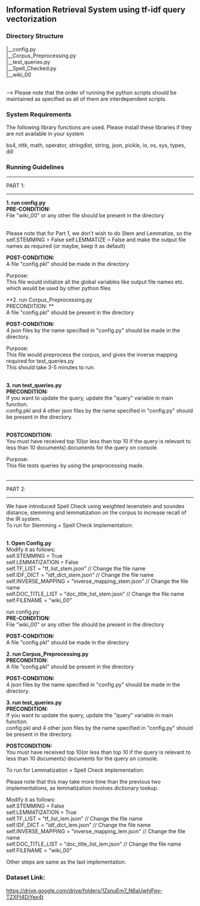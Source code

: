## Information Retrieval System using tf-idf query vectorization

### Directory Structure

|__config.py<br />
|__Corpus_Preprocessing.py<br />
|__test_queries.py<br />
|__Spell_Checked.py<br />
|__wiki_00<br /><br />

--> Please note that the order of running the python scripts should be maintained as specified as all of them are interdependent scripts. 

### System Requirements 

The following library functions are used. Please install these libraries if they are not available in your system 

bs4, nltk, math, operator, stringdist, string, json, pickle, io, os, sys, types, dill

### Running Guidelines

***********************************************************
PART 1:
***********************************************************

**1. run config.py** <br />
**PRE-CONDITION:**<br />
File "wiki_00" or any other file should be present in the directory<br /><br />

Please note that for Part 1, we don't wish to do Stem and Lemmatize, so the
self.STEMMING = False
self.LEMMATIZE = False
and make the output file names as required (or maybe, keep it as default)<br />

**POST-CONDITION:**<br />
A file "config.pkl" should be made in the directory<br />

Purpose:<br />
This file would initialize all the global variables like output file names etc. which would be used by other python files<br />


**2. run Corpus_Preprocessing.py<br />
PRECONDITION: **<br />
A file "config.pkl" should be present in the directory<br />

**POST-CONDITION:**<br />
4 json files by the name specified in "config.py" should be made in the directory. <br />

Purpose: <br />
This file would preprocess the corpus, and gives the inverse mapping required for test_queries.py <br />
This should take 3-5 minutes to run. <br /><br />


**3. run test_queries.py**<br />
**PRECONDITION:**<br />
If you want to update the query, update the "query" variable in main function. <br />
config.pkl and 4 other json files by the name specified in "config.py" should be present in the directory.<br /><br /> 

**POSTCONDITION:**<br />
You must have received top 10(or less than top 10 if the query is relevant to less than 10 documents) documents for the query on console. <br />

Purpose: <br />
This file tests queries by using the preprocessing made. <br /><br />


***********************************************************
PART 2:
***********************************************************

We have introduced Spell Check using weighted levenstein and soundex distance, stemming and lemmatization on the corpus to increase recall of the IR system. <br />
To run for Stemming + Spell Check implementation: <br /><br />

**1. Open Config.py**<br />
Modify it as follows:<br />
        self.STEMMING = True<br />
        self.LEMMATIZATION = False<br />
        self.TF_LIST = "tf_list_stem.json" // Change the file name<br />
        self.IDF_DICT  = "idf_dict_stem.json" // Change the file name<br />
        self.INVERSE_MAPPING = "inverse_mapping_stem.json" // Change the file name<br />
        self.DOC_TITLE_LIST = "doc_title_list_stem.json"  // Change the file name<br />
        self.FILENAME = "wiki_00"<br />

run config.py:<br />
**PRE-CONDITION:**<br />
File "wiki_00" or any other file should be present in the directory<br />

**POST-CONDITION:**<br />
A file "config.pkl" should be made in the directory<br />

**2. run Corpus_Preprocessing.py**<br />
**PRECONDITION:** <br />
A file "config.pkl" should be present in the directory<br />

**POST-CONDITION:**<br />
4 json files by the name specified in "config.py" should be made in the directory. <br />


**3. run test_queries.py**<br />
**PRECONDITION:**<br />
If you want to update the query, update the "query" variable in main function. <br />
config.pkl and 4 other json files by the name specified in "config.py" should be present in the directory. <br />

**POSTCONDITION:**<br />
You must have received top 10(or less than top 10 if the query is relevant to less than 10 documents) documents for the query on console. <br />



To run for Lemmatization + Spell Check implementation: <br />

Please note that this may take more time than the previous two implementations, as lemmatization involves dictionary lookup.<br /> 

Modify it as follows:<br />
        self.STEMMING = False<br />
        self.LEMMATIZATION = True<br />
        self.TF_LIST = "tf_list_lem.json" // Change the file name<br />
        self.IDF_DICT  = "idf_dict_lem.json" // Change the file name<br />
        self.INVERSE_MAPPING = "inverse_mapping_lem.json" // Change the file name<br />
        self.DOC_TITLE_LIST = "doc_title_list_lem.json"  // Change the file name<br />
        self.FILENAME = "wiki_00"<br />

Other steps are same as the last implementation. <br />


### Dataset Link:<br />

https://drive.google.com/drive/folders/1ZsnuEm7_N6aUwhjFpv-TZXFt4DiYex4t
